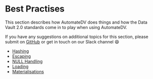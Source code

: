 # Best Practises

This section describes how AutomateDV does things and how the Data Vault 2.0 standards come in to play when using AutomateDV.

If you have any suggestions on additional topics for this section, please submit on [GitHub](https://www.github.com/Datavault-UK/automate-dv-docs/issues/) 
or get in touch on our Slack channel :smile:

- [Hashing](./hashing.md)
- [Escaping](./escaping.md)
- [NULL Handling](./null_handling.md)
- [Loading](./loading.md)
- [Materialisations](./materialisations.md)
